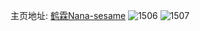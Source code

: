 主页地址: [鹤霖Nana-sesame](https://weibo.com/u/5646421637) 
![1506](https://wx4.sinaimg.cn/mw2000/006a7OcJly1foxlg8cx3sj30hs0np0v4.jpg) 
![1507](https://wx4.sinaimg.cn/mw2000/006a7OcJly1foxlg9pr3bj30np0hsta2.jpg) 
